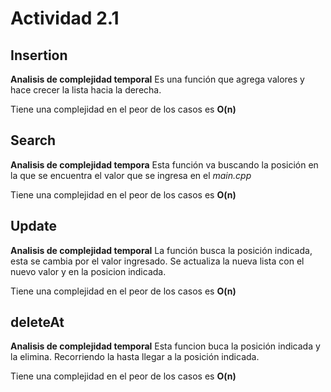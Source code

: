 # Actividad 2.1 
##  Insertion
**Analisis de complejidad temporal**
Es una función que agrega valores y hace crecer la lista hacia la derecha. 

  Tiene una complejidad en el peor de los casos es **O(n)**
## Search 
**Analisis de complejidad tempora**
Esta función va buscando la posición en la que se encuentra el valor que se ingresa en el _main.cpp_

Tiene una complejidad en el peor de los casos es **O(n)**
## Update
**Analisis de complejidad temporal**
La función busca la posición indicada, esta se cambia por  el valor ingresado. Se actualiza la nueva lista con el nuevo valor y en la posicion indicada.

Tiene una complejidad en el peor de los casos es **O(n)**

## deleteAt
**Analisis de complejidad temporal**
Esta funcion buca la posición indicada y la elimina. Recorriendo la hasta llegar a la posición indicada.

Tiene una complejidad en el peor de los casos es **O(n)**

